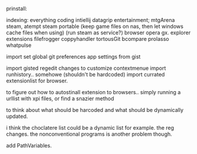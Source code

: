 prinstall:

  indexing:
    everything
  coding
    intiellij datagrip
  entertainment; 
    mtgArena
    steam, atempt steam portable (keep game files on nas, then let windows cache files when using)
      (run steam as service?)
  browser 
    opera gx.
  explorer extensions
    filefrogger
    coppyhandler
    tortousGit
  bcompare
  prolasso
  whatpulse

  
  
 import 
  set global git preferences
  app settings from gist
  
  import gisted regedit changes to customize contextmenue
  import runhistory.. somehowe (shouldn't be hardcoded)
  import currated extensionlist for browser.

to figure out
  how to autostinall extension to browsers..
  simply running a urllist with xpi files, or find a snazier method

  
to think about
  what should be harcoded and what should be dynamically updated.

  i think the choclatere list could be a dynamic list for example.
  the reg changes.
  the nonconventional programs is another problem though.

  add PathVariables.
